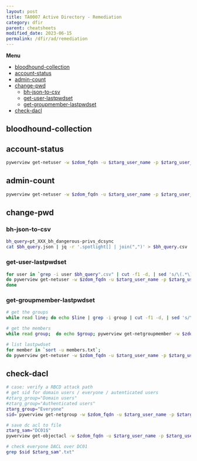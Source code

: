 ```yaml
---
layout: post
title: TA0007 Active Directory - Remediation
category: dfir
parent: cheatsheets
modified_date: 2023-06-15
permalink: /dfir/ad/remediation
---
```


**Menu**
<!-- vscode-markdown-toc -->
* [bloodhound-collection](#bloodhound-collection)
* [account-status](#account-status)
* [admin-count](#admin-count)
* [change-pwd](#change-pwd)
	* [bh-json-to-csv](#bh-json-to-csv)
	* [get-user-lastpwdset](#get-user-lastpwdset)
	* [get-groupmember-lastpwdset](#get-groupmember-lastpwdset)
* [check-dacl](#check-dacl)

<!-- vscode-markdown-toc-config
	numbering=false
	autoSave=true
	/vscode-markdown-toc-config -->
<!-- /vscode-markdown-toc -->

## <a name='bloodhound-collection'></a>bloodhound-collection

## <a name='account-status'></a>account-status
```sh
pywerview get-netuser -w $zdom_fqdn -u $ztarg_user_name -p $ztarg_user_pass -t $zdom_dc_ip --username $user | grep useraccesscontrol | awk '{print $2}' | paste -s -d, -
```

## <a name='admin-count'></a>admin-count
```sh
pywerview get-netuser -w $zdom_fqdn -u $ztarg_user_name -p $ztarg_user_pass -t $zdom_dc_ip --username $user | grep admincount | awk '{print $2}' | paste -s -d, -
```

## <a name='change-pwd'></a>change-pwd

### <a name='bh-json-to-csv'></a>bh-json-to-csv
```sh
bh_query=pt_XXX_bh_dangerous-privs_dcsync
cat $bh_query.json | jq -r '.spotlight[] | join(",")' > $bh_query.csv
```

### <a name='get-user-lastpwdset'></a>get-user-lastpwdset
```sh
for user in `grep -i user $bh_query".csv" | cut -f1 -d, | sed 's/\(.*\)\@.*$/\1/'`; 
do pywerview get-netuser -w $zdom_fqdn -u $ztarg_user_name -p $ztarg_user_pass -t $zdom_dc_ip --username $user | grep "samaccountname\|pwdlastset" | awk '{print $2}' | paste -s -d, -; 
done
```

### <a name='get-groupmember-lastpwdset'></a>get-groupmember-lastpwdset
```sh
# get the groups
while read line; do echo $line | grep -i group | cut -f1 -d, | sed 's/\(.*\)\@.*$/\1/'; done < $bh_query.csv > >> groups.txt

# get the members
while read group;  do echo $group; pywerview get-netgroupmember -w $zdom_fqdn -u $ztarg_user_name -p $ztarg_user_pass -t $zdom_dc_ip -r --groupname "$group" >> members.txt ; done < groups.txt

# list lastpwdset
for member in `sort -u members.txt`; 
do pywerview get-netuser -w $zdom_fqdn -u $ztarg_user_name -p $ztarg_user_pass -t $zdom_dc_ip --username $member | grep "samaccountname\|pwdlastset" | awk '{print $2}' | paste -s -d, -; done;
```

## <a name='check-dacl'></a>check-dacl
```sh
# case: verify a RBCD attack path
# get sid for domain users / everyone / autenticated users
#ztarg_group="Domain users"
#ztarg_group="Authenticated users"
ztarg_group="Everyone"
sid=`pywerview get-netgroup -w $zdom_fqdn -u $ztarg_user_name -p $ztarg_user_pass -t $zdom_dc_ip --groupname $starg_group --full-data | grep objectsid | awk '{print $2}'`

# save dc acl to file
ztarg_sam="DC01$"
pywerview get-objectacl -w $zdom_fqdn -u $ztarg_user_name -p $ztarg_user_pass -t $zdom_dc_ip --sam-account-name $ztarg_sam > $ztarg_sam".txt"

# check everyone DACL over DC01
grep $sid $ztarg_sam".txt"
```

